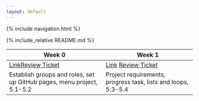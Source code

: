 ```yaml
---
layout: default
---
```


{% include navigation.html %}

{% include_relative README.md %}

| Week 0 | Week 1 |
| ---- | ----- |
| [Link](https://calissat.github.io/CalissaTri3Repo/week0)[Review Ticket](https://github.com/CalissaT/CalissaTri3Repo/issues/1)| [Link](https://calissat.github.io/CalissaTri3Repo/week1) [Review Ticket](https://github.com/CalissaT/CalissaTri3Repo/issues/2) |
| Establish groups and roles, set up GitHub pages, menu project, 5.1-5.2| Project requirements, progress task, lists and loops, 5.3-5.4 |
